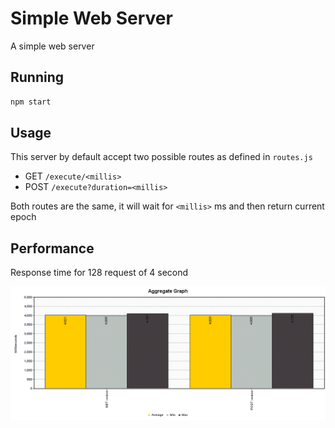 # Simple Web Server

A simple web server

## Running

```bash
npm start
```

## Usage

This server by default accept two possible routes as defined in `routes.js`

- GET `/execute/<millis>`
- POST `/execute?duration=<millis>`

Both routes are the same, it will wait for `<millis>` ms and then return current epoch

## Performance

Response time for 128 request of 4 second

![Response time](stat.png)